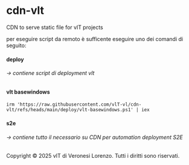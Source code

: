 # cdn-vlt

CDN to serve static file for vlT projects 

per eseguire script da remoto è sufficente eseguire uno dei comandi di seguito:

####  deploy 
###### &rarr; contiene script di deployment vlt

#### vlt basewindows

```irm 'https://raw.githubusercontent.com/vlT-vl/cdn-vlt/refs/heads/main/deploy/vlt-basewindows.ps1' | iex```


####  s2e 
###### &rarr; contiene tutto il necessario su CDN per automation deployment S2E

Copyright © 2025 vlT di Veronesi Lorenzo. Tutti i diritti sono riservati.
